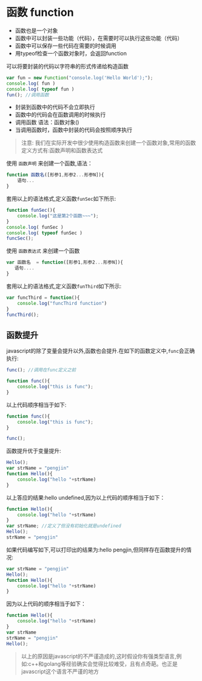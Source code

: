 # 函数 function

* 函数也是一个对象
* 函数中可以封装一些功能（代码），在需要时可以执行这些功能（代码）
* 函数中可以保存一些代码在需要的时候调用
* 用typeof检查一个函数对象时，会返回function

可以将要封装的代码以字符串的形式传递给构造函数

```javascript
var fun = new Function("console.log('Hello World');");
console.log( fun )
console.log( typeof fun )
fun(); //调用函数
```

* 封装到函数中的代码不会立即执行
* 函数中的代码会在函数调用的时候执行
* 调用函数 语法：函数对象()
* 当调用函数时，函数中封装的代码会按照顺序执行

> 注意: 我们在实际开发中很少使用构造函数来创建一个函数对象,常用的函数定义方式有:函数声明和函数表达式

使用 `函数声明` 来创建一个函数,语法：

```javascript
function 函数名([形参1,形参2...形参N]){
	语句...
}
```

套用以上的语法格式,定义函数`funSec`如下所示:

```javascript
function funSec(){
	console.log("这是第2个函数~~~");
}
console.log( funSec )
console.log( typeof funSec )
funcSec();
```

使用 `函数表达式` 来创建一个函数

```javascript
var 函数名  = function([形参1,形参2...形参N]){
   语句....
}
```

套用以上的语法格式,定义函数`funThird`如下所示:

```javascript
var funcThird = function(){
	console.log("funcThird function")
}
funcThird();
```

## 函数提升

javascript的除了变量会提升以外,函数也会提升.在如下的函数定义中,`func`会正确执行:

```javascript
func(); //调用在func定义之前

function func(){
	console.log("this is func");
}
```

以上代码顺序相当于如下:

```javascript
function func(){
	console.log("this is func");
}

func(); 
```

函数提升优于变量提升:

```javascript
Hello();
var strName = "pengjin"
function Hello(){
	console.log("hello "+strName)
}
```

以上答应的结果:hello undefined,因为以上代码的顺序相当于如下：

```javascript
function Hello(){
	console.log("hello "+strName)
}
var strName; //定义了但没有初始化就是undefined
Hello();
strName = "pengjin"
```

如果代码编写如下,可以打印出的结果为:hello pengjin,但同样存在函数提升的情况:

```javascript
var strName = "pengjin"
Hello();
function Hello(){
	console.log("hello "+strName)
}
```

因为以上代码的顺序相当于如下：

```javascript
function Hello(){
	console.log("hello "+strName)
}
var strName 
strName = "pengjin"
Hello();
```

> 以上的原因是javascript的不严谨造成的,这时假设你有强类型语言,例如:c++和golang等经验确实会觉得比较难受，且有点奇葩。也正是javascript这个语言不严谨的地方